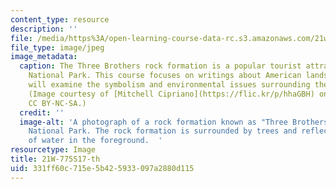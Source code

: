 ```yaml
---
content_type: resource
description: ''
file: /media/https%3A/open-learning-course-data-rc.s3.amazonaws.com/21w-775-writing-about-nature-and-environmental-issues-spring-2017/331ff60c715e5b425933097a2880d115_21W-775S17-th.jpg
file_type: image/jpeg
image_metadata:
  caption: The Three Brothers rock formation is a popular tourist attraction at Yosemite
    National Park. This course focuses on writings about American landscapes and students
    will examine the symbolism and environmental issues surrounding these landscapes.
    (Image courtesy of [Mitchell Cipriano](https://flic.kr/p/hhaGBH) on flickr. License
    CC BY-NC-SA.)
  credit: ''
  image-alt: 'A photograph of a rock formation known as "Three Brothers" at Yosemite
    National Park. The rock formation is surrounded by trees and reflected in a body
    of water in the foreground.  '
resourcetype: Image
title: 21W-775S17-th
uid: 331ff60c-715e-5b42-5933-097a2880d115
---
```

